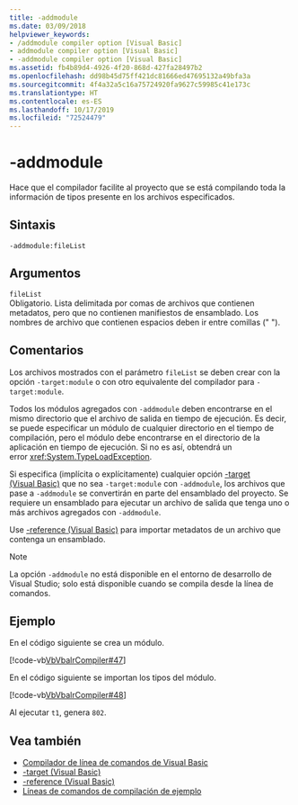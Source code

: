 ```yaml
---
title: -addmodule
ms.date: 03/09/2018
helpviewer_keywords:
- /addmodule compiler option [Visual Basic]
- addmodule compiler option [Visual Basic]
- -addmodule compiler option [Visual Basic]
ms.assetid: fb4b89d4-4926-4f20-868d-427fa28497b2
ms.openlocfilehash: dd98b45d75ff421dc81666ed47695132a49bfa3a
ms.sourcegitcommit: 4f4a32a5c16a75724920fa9627c59985c41e173c
ms.translationtype: HT
ms.contentlocale: es-ES
ms.lasthandoff: 10/17/2019
ms.locfileid: "72524479"
---
```

# <a name="-addmodule"></a>-addmodule
Hace que el compilador facilite al proyecto que se está compilando toda la información de tipos presente en los archivos especificados.  
  
## <a name="syntax"></a>Sintaxis  
  
```console  
-addmodule:fileList  
```  
  
## <a name="arguments"></a>Argumentos  
 `fileList`  
 Obligatorio. Lista delimitada por comas de archivos que contienen metadatos, pero que no contienen manifiestos de ensamblado. Los nombres de archivo que contienen espacios deben ir entre comillas (" ").  
  
## <a name="remarks"></a>Comentarios  
 Los archivos mostrados con el parámetro `fileList` se deben crear con la opción `-target:module` o con otro equivalente del compilador para `-target:module`.  
  
 Todos los módulos agregados con `-addmodule` deben encontrarse en el mismo directorio que el archivo de salida en tiempo de ejecución. Es decir, se puede especificar un módulo de cualquier directorio en el tiempo de compilación, pero el módulo debe encontrarse en el directorio de la aplicación en tiempo de ejecución. Si no es así, obtendrá un error <xref:System.TypeLoadException>.  
  
 Si especifica (implícita o explícitamente) cualquier opción [-target (Visual Basic)](../../../visual-basic/reference/command-line-compiler/target.md) que no sea `-target:module` con `-addmodule`, los archivos que pase a `-addmodule` se convertirán en parte del ensamblado del proyecto. Se requiere un ensamblado para ejecutar un archivo de salida que tenga uno o más archivos agregados con `-addmodule`.  
  
 Use [-reference (Visual Basic)](../../../visual-basic/reference/command-line-compiler/reference.md) para importar metadatos de un archivo que contenga un ensamblado.  
  
> [!NOTE]
> La opción `-addmodule` no está disponible en el entorno de desarrollo de Visual Studio; solo está disponible cuando se compila desde la línea de comandos.  
  
## <a name="example"></a>Ejemplo  
 En el código siguiente se crea un módulo.  
  
 [!code-vb[VbVbalrCompiler#47](~/samples/snippets/visualbasic/VS_Snippets_VBCSharp/VbVbalrCompiler/VB/OptionStrictOff.vb#47)]  
  
 En el código siguiente se importan los tipos del módulo.  
  
 [!code-vb[VbVbalrCompiler#48](~/samples/snippets/visualbasic/VS_Snippets_VBCSharp/VbVbalrCompiler/VB/OptionStrictOff.vb#48)]  
  
 Al ejecutar `t1`, genera `802`.  
  
## <a name="see-also"></a>Vea también

- [Compilador de línea de comandos de Visual Basic](../../../visual-basic/reference/command-line-compiler/index.md)
- [-target (Visual Basic)](../../../visual-basic/reference/command-line-compiler/target.md)
- [-reference (Visual Basic)](../../../visual-basic/reference/command-line-compiler/reference.md)
- [Líneas de comandos de compilación de ejemplo](../../../visual-basic/reference/command-line-compiler/sample-compilation-command-lines.md)
